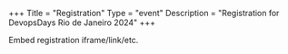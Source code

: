 +++
Title = "Registration"
Type = "event"
Description = "Registration for DevopsDays Rio de Janeiro 2024"
+++

<div style="width:100%; text-align:left;">

Embed registration iframe/link/etc.
</div></div>
</div>

